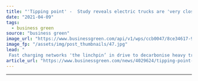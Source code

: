 ```yaml
---
title: "'Tipping point' -  Study reveals electric trucks are 'very close' to challenging diesel vehicles"
date: "2021-04-09"
tags: 
  - business green
source: "business green"
image_url: "https://www.businessgreen.com/api/v1/wps/ccb0047/8ce34617-902a-4ef7-8e15-c2761ff70770/4/DHL-035-185x114.jpg"
image_fp: "/assets/img/post_thumbnails/47.jpg"
lead: "
 Fast charging networks 'the linchpin’ in drive to decarbonise heavy transportation industry, according to study ..."
article_url: "https://www.businessgreen.com/news/4029624/tipping-point-study-reveals-electric-trucks-close-challenging-diesel-vehicles"
---
```


---
